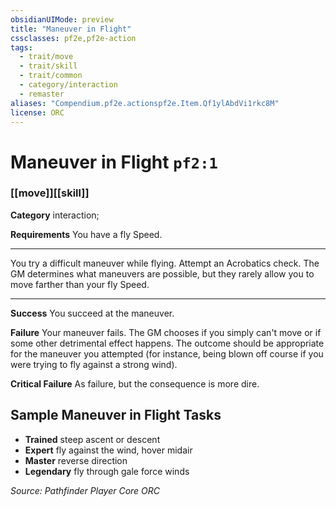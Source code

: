 ```yaml
---
obsidianUIMode: preview
title: "Maneuver in Flight"
cssclasses: pf2e,pf2e-action
tags:
  - trait/move
  - trait/skill
  - trait/common
  - category/interaction
  - remaster
aliases: "Compendium.pf2e.actionspf2e.Item.Qf1ylAbdVi1rkc8M"
license: ORC
---
```

# Maneuver in Flight `pf2:1`

### [[move]][[skill]]

**Category** interaction; 




**Requirements** You have a fly Speed.

* * *

You try a difficult maneuver while flying. Attempt an Acrobatics check. The GM determines what maneuvers are possible, but they rarely allow you to move farther than your fly Speed.

* * *

**Success** You succeed at the maneuver.

**Failure** Your maneuver fails. The GM chooses if you simply can't move or if some other detrimental effect happens. The outcome should be appropriate for the maneuver you attempted (for instance, being blown off course if you were trying to fly against a strong wind).

**Critical Failure** As failure, but the consequence is more dire.

## Sample Maneuver in Flight Tasks

*   **Trained** steep ascent or descent
*   **Expert** fly against the wind, hover midair
*   **Master** reverse direction
*   **Legendary** fly through gale force winds

*Source: Pathfinder Player Core*
*ORC*
